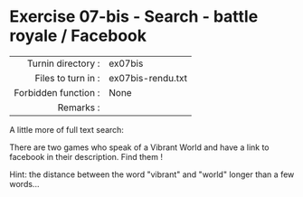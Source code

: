 # Exercise 07-bis - Search - battle royale / Facebook

|                         |                    |
| -----------------------:| ------------------ |
|   Turnin directory :    |  ex07bis           |
|   Files to turn in :    |  ex07bis-rendu.txt |
|   Forbidden function :  |  None              |
|   Remarks :             |                    |

A little more of full text search:

There are two games who speak of a Vibrant World and have a link to facebook in their description. Find them !

Hint: the distance between the word "vibrant" and "world" longer than a few words...
